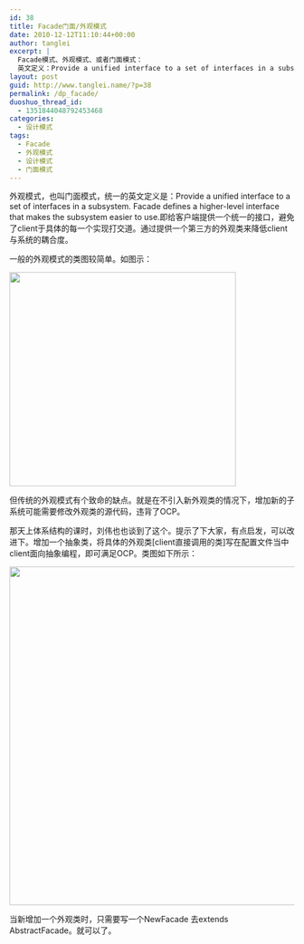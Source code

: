 ```yaml
---
id: 38
title: Facade门面/外观模式
date: 2010-12-12T11:10:44+00:00
author: tanglei
excerpt: |
  Facade模式、外观模式、或者门面模式：
  英文定义：Provide a unified interface to a set of interfaces in a subsystem. Facade defines a higher-level interface that makes the subsystem easier to use。
layout: post
guid: http://www.tanglei.name/?p=38
permalink: /dp_facade/
duoshuo_thread_id:
  - 1351844048792453468
categories:
  - 设计模式
tags:
  - Facade
  - 外观模式
  - 设计模式
  - 门面模式
---
```

外观模式，也叫门面模式，统一的英文定义是：Provide a unified interface to a set of interfaces in a subsystem. Facade defines a higher-level interface that makes the subsystem easier to use.即给客户端提供一个统一的接口，避免了client于具体的每一个实现打交道。通过提供一个第三方的外观类来降低client与系统的耦合度。
  
一般的外观模式的类图较简单。如图示：
  
<img alt="" src="http://www.tanglei.name/wp-content/uploads/2010/facade.png" title="facade pattern" class="alignnone" width="400" height="378" />
  
但传统的外观模式有个致命的缺点。就是在不引入新外观类的情况下，增加新的子系统可能需要修改外观类的源代码，违背了OCP。
  
那天上体系结构的课时，刘伟也也谈到了这个。提示了下大家，有点启发，可以改进下。增加一个抽象类，将具体的外观类[client直接调用的类]写在配置文件当中client面向抽象编程，即可满足OCP。类图如下所示：
  
<img alt="" src="http://www.tanglei.name/wp-content/uploads/2010/facade-update.png" title="facade 优化" class="alignnone" width="676" height="598" />
  
当新增加一个外观类时，只需要写一个NewFacade 去extends AbstractFacade。就可以了。